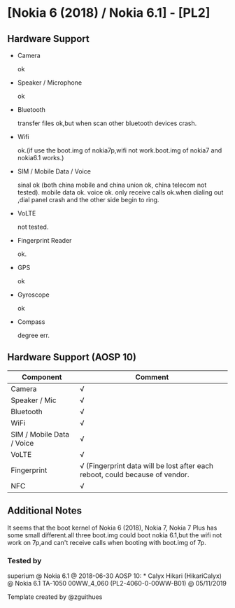 # [Nokia 6 (2018) / Nokia 6.1] - [PL2]
## Hardware Support
* Camera

	ok

* Speaker / Microphone

	ok

* Bluetooth

	transfer files ok,but when scan other bluetooth devices crash.

* Wifi

	ok.(if use the boot.img of nokia7p,wifi not work.boot.img of nokia7 and nokia6.1 works.)

* SIM / Mobile Data / Voice

	sinal ok (both china mobile and china union ok, china telecom not tested).
	mobile data ok.
	voice ok.
	only receive calls ok.when dialing out ,dial panel crash and the other side begin to ring.

* VoLTE

	not tested.

* Fingerprint Reader

	ok.

* GPS

	ok

* Gyroscope

	ok

* Compass

	degree err.

## Hardware Support (AOSP 10)

| Component                 |      Comment                                              |
|---------------------------|-----------------------------------------------------------|
| Camera                    | √                                                         |
| Speaker / Mic             | √                                                         |
| Bluetooth                 | √                                                         |
| WiFi                      | √                                                         |
| SIM / Mobile Data / Voice | √                                                         |
| VoLTE                     | √                                                         |
| Fingerprint               | √ (Fingerprint data will be lost after each reboot, could because of vendor.   |
| NFC                       | √                                                         |

## Additional Notes

It seems that the boot kernel of Nokia 6 (2018), Nokia 7, Nokia 7 Plus has some small different.all three boot.img could boot nokia 6.1,but the wifi not work on 7p,and can't receive calls when booting with boot.img of 7p.

### Tested by

superium @ Nokia 6.1 @ 2018-06-30
AOSP 10: * Calyx Hikari (HikariCalyx) @ Nokia 6.1 TA-1050 00WW_4_060 (PL2-4060-0-00WW-B01) @ 05/11/2019

Template created by @zguithues